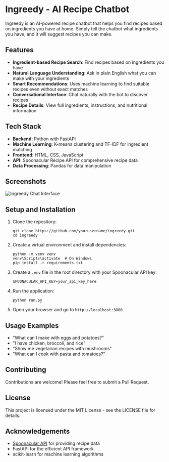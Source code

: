 # Ingreedy - AI Recipe Chatbot

Ingreedy is an AI-powered recipe chatbot that helps you find recipes based on ingredients you have at home. Simply tell the chatbot what ingredients you have, and it will suggest recipes you can make.

## Features

- **Ingredient-based Recipe Search**: Find recipes based on ingredients you have
- **Natural Language Understanding**: Ask in plain English what you can make with your ingredients
- **Smart Recommendations**: Uses machine learning to find suitable recipes even without exact matches
- **Conversational Interface**: Chat naturally with the bot to discover recipes
- **Recipe Details**: View full ingredients, instructions, and nutritional information

## Tech Stack

- **Backend**: Python with FastAPI
- **Machine Learning**: K-means clustering and TF-IDF for ingredient matching
- **Frontend**: HTML, CSS, JavaScript
- **API**: Spoonacular Recipe API for comprehensive recipe data
- **Data Processing**: Pandas for data manipulation

## Screenshots

![Ingreedy Chat Interface](app/static/images/screenshot.png)

## Setup and Installation

1. Clone the repository:
   ```
   git clone https://github.com/yourusername/ingreedy.git
   cd ingreedy
   ```

2. Create a virtual environment and install dependencies:
   ```
   python -m venv venv
   venv\Scripts\activate  # On Windows
   pip install -r requirements.txt
   ```

3. Create a `.env` file in the root directory with your Spoonacular API key:
   ```
   SPOONACULAR_API_KEY=your_api_key_here
   ```

4. Run the application:
   ```
   python run.py
   ```

5. Open your browser and go to `http://localhost:3000`

## Usage Examples

- "What can I make with eggs and potatoes?"
- "I have chicken, broccoli, and rice"
- "Show me vegetarian recipes with mushrooms"
- "What can I cook with pasta and tomatoes?"

## Contributing

Contributions are welcome! Please feel free to submit a Pull Request.

## License

This project is licensed under the MIT License - see the LICENSE file for details.

## Acknowledgements

- [Spoonacular API](https://spoonacular.com/food-api) for providing recipe data
- FastAPI for the efficient API framework
- scikit-learn for machine learning algorithms 